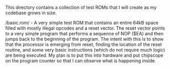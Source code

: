 This directory contains a collection of test ROMs that I will create as my
codebase grows in size.

/basic.rom/ - A very simple test ROM that contains an entire 64kB space filled
with mostly illegal opcodes and a reset vector.  The reset vector points to a
very simple program that performs a sequence of NOP ($EA) and then jumps back to
the beginning of the program.  The intent with this is to show that the
processor is emerging from reset, finding the location of the reset routine, and
some very basic instructions (which do not require much logic) are being
executed.  My plan is to put this into hardware and put chipscope on the program
counter so that I can observe what is happening inside.
